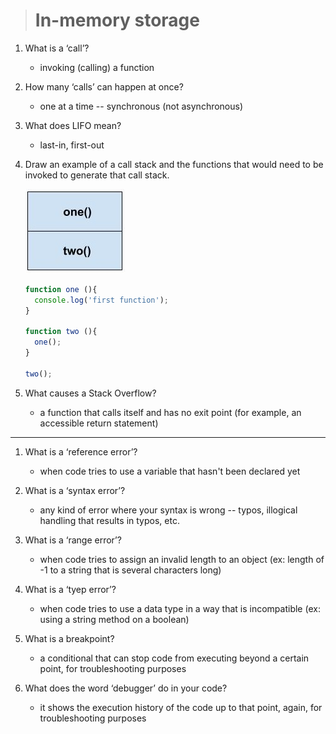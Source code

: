 > # In-memory storage

1. What is a ‘call’?

    - invoking (calling) a function
1. How many ‘calls’ can happen at once?

    - one at a time -- synchronous (not asynchronous)
1. What does LIFO mean?

    - last-in, first-out
1. Draw an example of a call stack and the functions that would need to be invoked to generate that call stack.

    ![call stack](./call-stack.jpg)

    ```js
    function one (){
      console.log('first function');
    }

    function two (){
      one();
    }

    two();
    ```

1. What causes a Stack Overflow?

    - a function that calls itself and has no exit point (for example, an accessible return statement)

---

1. What is a ‘reference error’?

    - when code tries to use a variable that hasn't been declared yet
1. What is a ‘syntax error’?

    - any kind of error where your syntax is wrong -- typos, illogical handling that results in typos, etc.
1. What is a ‘range error’?

    - when code tries to assign an invalid length to an object (ex: length of -1 to a string that is several characters long)
1. What is a ‘tyep error’?

    - when code tries to use a data type in a way that is incompatible (ex: using a string method on a boolean)
1. What is a breakpoint?

    - a conditional that can stop code from executing beyond a certain point, for troubleshooting purposes
1. What does the word ‘debugger’ do in your code?

    - it shows the execution history of the code up to that point, again, for troubleshooting purposes